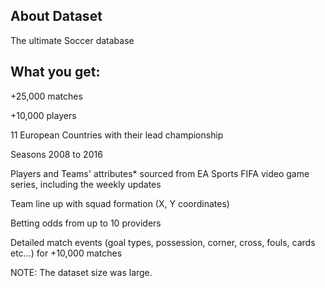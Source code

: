 ## About Dataset
The ultimate Soccer database

## What you get:

+25,000 matches

+10,000 players

11 European Countries with their lead championship

Seasons 2008 to 2016

Players and Teams' attributes* sourced from EA Sports FIFA video game series, including the weekly updates

Team line up with squad formation (X, Y coordinates)

Betting odds from up to 10 providers

Detailed match events (goal types, possession, corner, cross, fouls, cards etc…) for +10,000 matches

NOTE: The dataset size was large.
